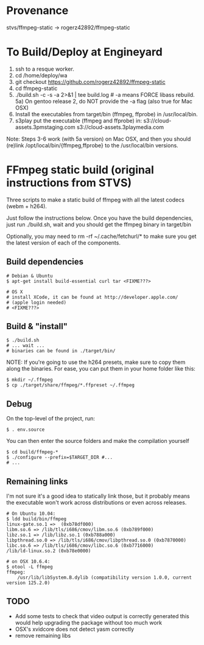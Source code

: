 Provenance
==========
stvs/ffmpeg-static -> rogerz42892/ffmpeg-static

To Build/Deploy at Engineyard
=============================
1) ssh to a resque worker.
2) cd /home/deploy/wa 
3) git checkout https://github.com/rogerz42892/ffmpeg-static
4) cd ffmpeg-static
5) ./build.sh -c -s -a 2>&1 | tee build.log  # -a means FORCE libass rebuild.
   5a) On gentoo release 2, do NOT provide the -a flag (also true for Mac OSX)
6) Install the executables from target/bin (ffmpeg, ffprobe) in /usr/local/bin.
7) s3play put the executable (ffmpeg and ffprobe) in:
   s3://cloud-assets.3pmstaging.com
   s3://cloud-assets.3playmedia.com

Note: Steps 3-6 work (with 5a version) on Mac OSX, and then you should (re)link
/opt/local/bin/{ffmpeg,ffprobe} to the /usr/local/bin versions. 

FFmpeg static build (original instructions from STVS)
=====================================================

Three scripts to make a static build of ffmpeg with all the latest codecs (webm + h264).

Just follow the instructions below. Once you have the build dependencies,
just run ./build.sh, wait and you should get the ffmpeg binary in target/bin

Optionally, you may need to rm -rf ~/.cache/fetchurl/* to make sure you get
the latest version of each of the components.

Build dependencies
------------------

    # Debian & Ubuntu
    $ apt-get install build-essential curl tar <FIXME???>

	# OS X
	# install XCode, it can be found at http://developer.apple.com/
	# (apple login needed)
	# <FIXME???>

Build & "install"
-----------------

    $ ./build.sh
    # ... wait ...
    # binaries can be found in ./target/bin/

NOTE: If you're going to use the h264 presets, make sure to copy them along the binaries. For ease, you can put them in your home folder like this:

    $ mkdir ~/.ffmpeg
    $ cp ./target/share/ffmpeg/*.ffpreset ~/.ffmpeg

Debug
-----

On the top-level of the project, run:

	$ . env.source
	
You can then enter the source folders and make the compilation yourself

	$ cd build/ffmpeg-*
	$ ./configure --prefix=$TARGET_DIR #...
	# ...

Remaining links
---------------

I'm not sure it's a good idea to statically link those, but it probably
means the executable won't work across distributions or even across releases.

    # On Ubuntu 10.04:
    $ ldd build/bin/ffmpeg
	linux-gate.so.1 =>  (0xb78df000)
	libm.so.6 => /lib/tls/i686/cmov/libm.so.6 (0xb789f000)
	libz.so.1 => /lib/libz.so.1 (0xb788a000)
	libpthread.so.0 => /lib/tls/i686/cmov/libpthread.so.0 (0xb7870000)
	libc.so.6 => /lib/tls/i686/cmov/libc.so.6 (0xb7716000)
	/lib/ld-linux.so.2 (0xb78e0000)

    # on OSX 10.6.4:
    $ otool -L ffmpeg 
	ffmpeg:
		/usr/lib/libSystem.B.dylib (compatibility version 1.0.0, current version 125.2.0)

TODO
----

 * Add some tests to check that video output is correctly generated
   this would help upgrading the package without too much work
 * OSX's xvidcore does not detect yasm correctly
 * remove remaining libs
 
